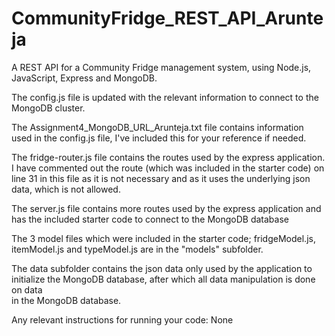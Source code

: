 # CommunityFridge_REST_API_Arunteja
A REST API for a Community Fridge management system, using Node.js, JavaScript, Express and MongoDB.    

The config.js file is updated with the relevant information to connect to the MongoDB cluster.

The Assignment4_MongoDB_URL_Arunteja.txt file contains information used in the config.js file, I've included this for your reference if needed.

The fridge-router.js file contains the routes used by the express application. I have commented out the route (which was included in the starter code) 
on line 31 in this file as it is not necessary and as it uses the underlying json data, which is not allowed.

The server.js file contains more routes used by the express application and has the included starter code to connect to the MongoDB database

The 3 model files which were included in the starter code; fridgeModel.js, itemModel.js and typeModel.js are in the "models" subfolder. 

The data subfolder contains the json data only used by the application to initialize the MongoDB database, after which all data manipulation is done on data  
in the MongoDB database.



Any relevant instructions for running your code:
None
